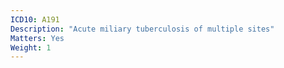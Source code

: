 ```yaml
---
ICD10: A191
Description: "Acute miliary tuberculosis of multiple sites"
Matters: Yes
Weight: 1
---
```


